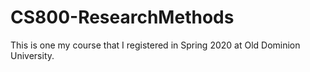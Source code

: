 # CS800-ResearchMethods
This is one my course that I registered in Spring 2020 at Old Dominion University.
